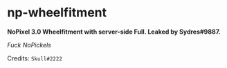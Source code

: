 # np-wheelfitment

**NoPixel 3.0 Wheelfitment with server-side Full. Leaked by Sydres#9887.**

*Fuck NoPickels*

Credits: `Skull#2222`
<!-- <p align="center">
  <img alig src=""/>
</p> -->
